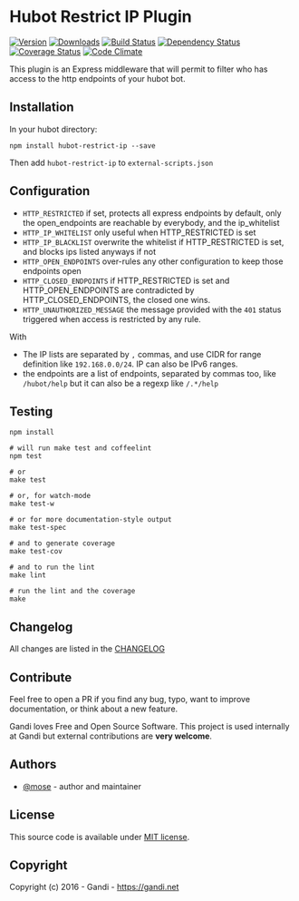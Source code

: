 Hubot Restrict IP Plugin
=================================

[![Version](https://img.shields.io/npm/v/hubot-restrict-ip.svg)](https://www.npmjs.com/package/hubot-restrict-ip)
[![Downloads](https://img.shields.io/npm/dt/hubot-restrict-ip.svg)](https://www.npmjs.com/package/hubot-restrict-ip)
[![Build Status](https://img.shields.io/travis/Gandi/hubot-restrict-ip.svg)](https://travis-ci.org/Gandi/hubot-restrict-ip)
[![Dependency Status](https://gemnasium.com/Gandi/hubot-restrict-ip.svg)](https://gemnasium.com/Gandi/hubot-restrict-ip)
[![Coverage Status](https://img.shields.io/codeclimate/coverage/github/Gandi/hubot-restrict-ip.svg)](https://codeclimate.com/github/Gandi/hubot-restrict-ip/coverage)
[![Code Climate](https://img.shields.io/codeclimate/github/Gandi/hubot-restrict-ip.svg)](https://codeclimate.com/github/Gandi/hubot-restrict-ip)

This plugin is an Express middleware that will permit to filter who has access to the http endpoints of your hubot bot.



Installation
--------------
In your hubot directory:    

    npm install hubot-restrict-ip --save

Then add `hubot-restrict-ip` to `external-scripts.json`


Configuration
-----------------

- `HTTP_RESTRICTED` if set, protects all express endpoints by default, only the open_endpoints are reachable by everybody, and the ip_whitelist
- `HTTP_IP_WHITELIST` only useful when HTTP_RESTRICTED is set
- `HTTP_IP_BLACKLIST` overwrite the whitelist if HTTP_RESTRICTED is set, and blocks ips listed anyways if not
- `HTTP_OPEN_ENDPOINTS` over-rules any other configuration to keep those endpoints open
- `HTTP_CLOSED_ENDPOINTS` if HTTP_RESTRICTED is set and HTTP_OPEN_ENDPOINTS are contradicted by HTTP_CLOSED_ENDPOINTS, the closed one wins.
- `HTTP_UNAUTHORIZED_MESSAGE` the message provided with the `401` status triggered when access is restricted by any rule.

With

- The IP lists are separated by `,` commas, and use CIDR for range definition like `192.168.0.0/24`. IP can also be IPv6 ranges.
- the endpoints are a list of endpoints, separated by commas too, like `/hubot/help` but it can also be a regexp like `/.*/help`

Testing
----------------

    npm install

    # will run make test and coffeelint
    npm test 
    
    # or
    make test
    
    # or, for watch-mode
    make test-w

    # or for more documentation-style output
    make test-spec

    # and to generate coverage
    make test-cov

    # and to run the lint
    make lint

    # run the lint and the coverage
    make

Changelog
---------------
All changes are listed in the [CHANGELOG](CHANGELOG.md)

Contribute
--------------
Feel free to open a PR if you find any bug, typo, want to improve documentation, or think about a new feature. 

Gandi loves Free and Open Source Software. This project is used internally at Gandi but external contributions are **very welcome**. 

Authors
------------
- [@mose](https://github.com/mose) - author and maintainer

License
-------------
This source code is available under [MIT license](LICENSE).

Copyright
-------------
Copyright (c) 2016 - Gandi - https://gandi.net
